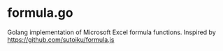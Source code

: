# formula.go
Golang implementation of Microsoft Excel formula functions.
Inspired by https://github.com/sutoiku/formula.js
